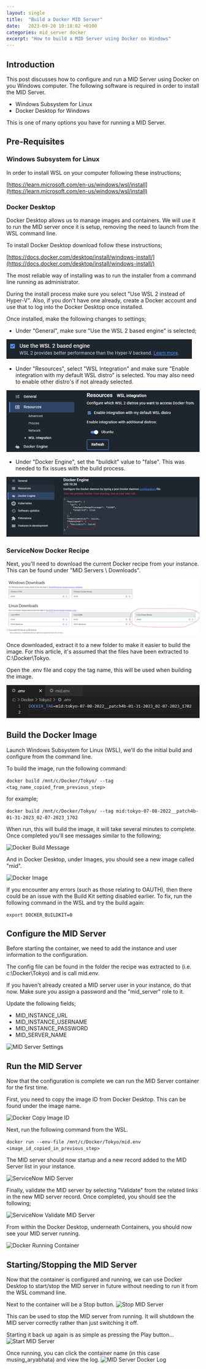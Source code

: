```yaml
---
layout: single
title:  "Build a Docker MID Server"
date:   2023-09-20 10:18:02 +0100
categories: mid_server docker
excerpt: "How to build a MID Server using Docker on Windows"
---
```

## Introduction
This post discusses how to configure and run a MID Server using Docker on you Windows computer.  The following software is required in order to install the MID Server.

- Windows Subsystem for Linux
- Docker Desktop for Windows

This is one of many options you have for running a MID Server.

## Pre-Requisites
### Windows Subsystem for Linux
In order to install WSL on your computer following these instructions;

[https://learn.microsoft.com/en-us/windows/wsl/install](https://learn.microsoft.com/en-us/windows/wsl/install)

### Docker Desktop
Docker Desktop allows us to manage images and containers.  We will use it to run the MID server once it is setup, removing the need to launch from the WSL command line.

To install Docker Desktop download follow these instructions;

[https://docs.docker.com/desktop/install/windows-install/](https://docs.docker.com/desktop/install/windows-install/)

The most reliable way of installing was to run the installer from a command line running as administrator.  

During the install process make sure you select "Use WSL 2 instead of Hyper-V".  Also, if you don't have one already, create a Docker account and use that to log into the Docker Desktop once installed.

Once installed, make the following changes to settings;

- Under "General", make sure "Use the WSL 2 based engine" is selected;

![Docker Desktop General Settings](/assets/docker_general_settings.png)

- Under "Resources", select "WSL Integration" and make sure "Enable integration with my default WSL distro" is selected.  You may also need to enable other distro's if not already selected.

![Docker Resources Settings](/assets/docker_resources_settings.png)

- Under "Docker Engine", set the "buildkit" value to "false".  This was needed to fix issues with the build process.

![Docker Engine Settings](/assets/docker_engine_settings.png)

### ServiceNow Docker Recipe
Next, you'll need to download the current Docker recipe from your instance.  This can be found under "MID Servers \ Downloads".

![Download Docker Recipe](/assets/sn_docker_recipe_download.png)

Once downloaded, extract it to a new folder to make it easier to build the image.  For this article, it's assumed that the files have been extracted to C:\Docker\Tokyo.

Open the .env file and copy the tag name, this will be used when building the image.

![Docker Recipe Tag](/assets/sn_docker_recipe_tag.png)

## Build the Docker Image
Launch Windows Subsystem for Linux (WSL), we'll do the initial build and configure from the command line.  

To build the image, run the following command:

```docker build /mnt/c/Docker/Tokyo/ --tag <tag_name_copied_from_previous_step>```

for example;

```docker build /mnt/c/Docker/Tokyo/ --tag mid:tokyo-07-08-2022__patch4b-01-31-2023_02-07-2023_1702```

When run, this will build the image, it will take several minutes to complete.  Once completed you'll see messages similar to the following;

![Docker Build Message](/assets/docker_image_build_cmd.png)

And in Docker Desktop, under Images, you should see a new image called "mid".

![Docker Image](/assets/docker_image_build_img.png)

If you encounter any errors (such as those relating to OAUTH), then there could be an issue with the Build Kit setting disabled earlier.  To fix, run the following command in the WSL and try the build again:

```export DOCKER_BUILDKIT=0```

## Configure the MID Server
Before starting the container, we need to add the instance and user information to the configuration.

The config file can be found in the folder the recipe was extracted to (i.e. c:\Docker\Tokyo) and is call mid.env.

If you haven't already created a MID server user in your instance, do that now.  Make sure you assign a password and the "mid_server" role to it.

Update the following fields;

- MID_INSTANCE_URL
- MID_INSTANCE_USERNAME
- MID_INSTANCE_PASSWORD
- MID_SERVER_NAME

![MID Server Settings](/assets/mid_server_settings.png)

## Run the MID Server
Now that the configuration is complete we can run the MID Server container for the first time.  

First, you need to copy the image ID from Docker Desktop.  This can be found under the image name.

![Docker Copy Image ID](/assets/run_mid_server_copy_id.png)

Next, run the following command from the WSL.

```docker run --env-file /mnt/c/Docker/Tokyo/mid.env <image_id_copied_in_previous_step>```

The MID server should now startup and a new record added to the MID Server list in your instance.

![ServiceNow MID Server](/assets/run_mid_server_sn.png)

Finally, validate the MID server by selecting "Validate" from the related links in the new MID server record.  Once completed, you should see the following;

![ServiceNow Validate MID Server](/assets/run_mid_server_validate.png)

From within the Docker Desktop, underneath Containers, you should now see your MID server running.

![Docker Running Container](/assets/run_mid_server_container.png)

## Starting/Stopping the MID Server
Now that the container is configured and running, we can use Docker Desktop to start/stop the MID server in future without needing to run it from the WSL command line.

Next to the container will be a Stop button.
![Stop MID Server](/assets/running_stop_mid_server.png)

This can be used to stop the MID server from running.   It will shutdown the MID server correctly rather than just switching it off.

Starting it back up again is as simple as pressing the Play button...
![Start MID Server](/assets/running_start_mid_server.png)

Once running, you can click the container name (in this case musing_aryabhata) and view the log.
![MID Server Docker Log](/assets/running_mid_server_log.png)
